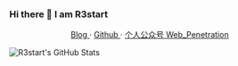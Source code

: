 ### Hi there 👋 I am R3start



<p align="center">
    <a href="http://R3start.net"> Blog </a>
    ·
    <a href="https://github.com/R3start"> Github </a>
    ·
    <a href="#Web_Penetration">个人公众号 Web_Penetration</a>
</p>

![R3start's GitHub Stats](https://github-readme-stats.vercel.app/api?username=R35tart&show_icons=true&hide_title=true&title_color=fff&icon_color=79ff97&text_color=9f9f9f&bg_color=151515)


